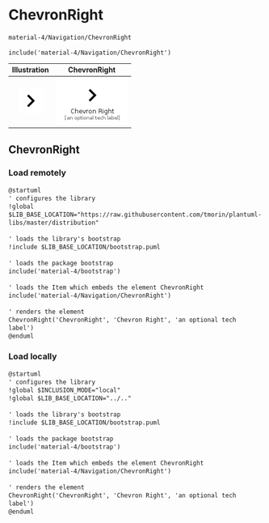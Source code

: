 # ChevronRight


```text
material-4/Navigation/ChevronRight
```

```text
include('material-4/Navigation/ChevronRight')
```



| Illustration | ChevronRight |
| :---: | :---: |
| ![illustration for Illustration](../../material-4/Navigation/ChevronRight.png) | ![illustration for ChevronRight](../../material-4/Navigation/ChevronRight.Local.png) |




## ChevronRight

### Load remotely
```plantuml
@startuml
' configures the library
!global $LIB_BASE_LOCATION="https://raw.githubusercontent.com/tmorin/plantuml-libs/master/distribution"

' loads the library's bootstrap
!include $LIB_BASE_LOCATION/bootstrap.puml

' loads the package bootstrap
include('material-4/bootstrap')

' loads the Item which embeds the element ChevronRight
include('material-4/Navigation/ChevronRight')

' renders the element
ChevronRight('ChevronRight', 'Chevron Right', 'an optional tech label')
@enduml
```

### Load locally
```plantuml
@startuml
' configures the library
!global $INCLUSION_MODE="local"
!global $LIB_BASE_LOCATION="../.."

' loads the library's bootstrap
!include $LIB_BASE_LOCATION/bootstrap.puml

' loads the package bootstrap
include('material-4/bootstrap')

' loads the Item which embeds the element ChevronRight
include('material-4/Navigation/ChevronRight')

' renders the element
ChevronRight('ChevronRight', 'Chevron Right', 'an optional tech label')
@enduml
```

